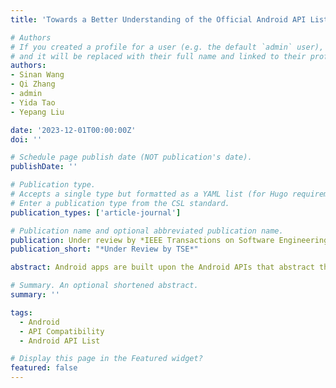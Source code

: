 ```yaml
---
title: 'Towards a Better Understanding of the Official Android API Lists'

# Authors
# If you created a profile for a user (e.g. the default `admin` user), write the username (folder name) here
# and it will be replaced with their full name and linked to their profile.
authors:
- Sinan Wang
- Qi Zhang
- admin
- Yida Tao
- Yepang Liu

date: '2023-12-01T00:00:00Z'
doi: ''

# Schedule page publish date (NOT publication's date).
publishDate: ''

# Publication type.
# Accepts a single type but formatted as a YAML list (for Hugo requirements).
# Enter a publication type from the CSL standard.
publication_types: ['article-journal']

# Publication name and optional abbreviated publication name.
publication: Under review by *IEEE Transactions on Software Engineering*
publication_short: "*Under Review by TSE*"

abstract: Android apps are built upon the Android APIs that abstract the system’s functionalities. These APIs are officially documented in several text files, which we call Android API Lists (AALs) in our study. Previous research on Android APIs has been dependent on specific, yet varied, AALs. As pointed out by a recent study, using different AALs can produce significantly varying research outcomes. It highlights the need for a comprehensive investigation of the AALs. To this end, we conducted the first systematic study about four official AALs. We first analyzed their characteristics and evolution. Then, we compared their documented APIs to reveal their differences. To understand the impact of such differences, we further studied the API existence on nine real devices, including stock Android and vendor-customized Android devices. Finally, we analyzed API usage in 17,759 real-world Android apps, including open-source apps, commercial apps, and malware, to measure the threat of utilizing different AALs for Android research. Our study uncovered the instability of official AALs and the inconsistency between them. We also observed usages of vendor-customized APIs from normal apps, which currently gain little attention from the research community. Based on our findings, we draw several implications for future work. We believe our study can serve as a valuable resource for practitioners and researchers, offering them a deeper understanding of Android APIs and API lists.

# Summary. An optional shortened abstract.
summary: ''

tags: 
  - Android
  - API Compatibility
  - Android API List 

# Display this page in the Featured widget?
featured: false
---
```

